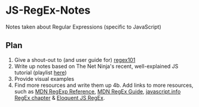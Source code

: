 # JS-RegEx-Notes
Notes taken about Regular Expressions (specific to JavaScript)

## Plan
1. Give a shout-out to (and user guide for) [regex101](https://regex101.com) 
2. Write up notes based on The Net Ninja's recent, well-explained JS tutorial (playlist [here](https://www.youtube.com/playlist?list=PL4cUxeGkcC9g6m_6Sld9Q4jzqdqHd2HiD))
3. Provide visual examples
4. Find more resources and write them up
4b. Add links to more resources, such as [MDN RegExp Reference](https://developer.mozilla.org/en-US/docs/Web/JavaScript/Reference/Global_Objects/RegExp), [MDN RegEx Guide](https://developer.mozilla.org/en-US/docs/Web/JavaScript/Guide/Regular_Expressions), [javascript.info RegEx chapter](https://javascript.info/regular-expressions) & [Eloquent JS RegEx](http://eloquentjavascript.net/09_regexp.html).
